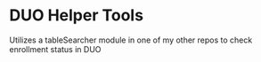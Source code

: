 # DUO Helper Tools
Utilizes a tableSearcher module in one of my other repos to check enrollment status in DUO
